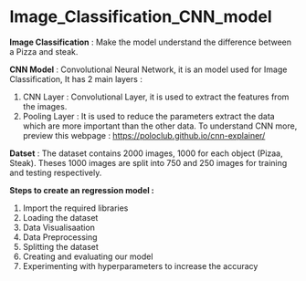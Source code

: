 # Image_Classification_CNN_model

**Image Classification** : Make the model understand the difference between a Pizza and steak.

**CNN Model** : Convolutional Neural Network, it is an model used for Image Classification, It has 2 main layers :
1. CNN Layer : Convolutional Layer, it is used to extract the features from the images.
2. Pooling Layer : It is used to reduce the parameters extract the data which are more important than the other data.
    To understand CNN more, preview this webpage : https://poloclub.github.io/cnn-explainer/

**Datset** : The dataset contains 2000 images, 1000 for each object (Pizaa, Steak). Theses 1000 images are split into 750 and 250 images for training and testing respectively. 

**Steps to create an regression model :**

1. Import the required libraries
2. Loading the dataset
3. Data Visualisaation
4. Data Preprocessing
5. Splitting the dataset
6. Creating and evaluating our model
7. Experimenting with hyperparameters to increase the accuracy
